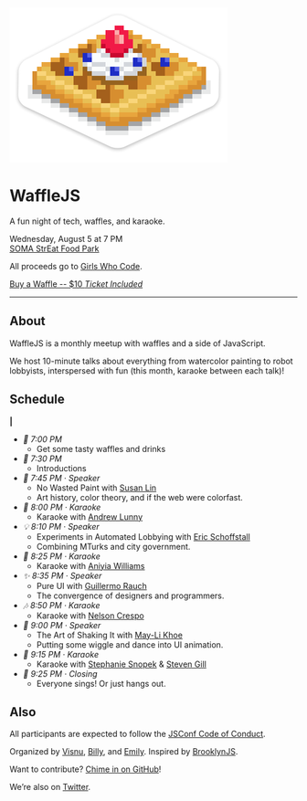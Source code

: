 ![a tasty waffle](waffle.png)

WaffleJS
========

A fun night of tech, waffles, and karaoke.

Wednesday, August 5 at 7 PM  
[SOMA StrEat Food Park][2]

All proceeds go to [Girls Who Code][7].

[Buy a Waffle -- $10 *Ticket Included*][1]

* * *

About
-----

WaffleJS is a monthly meetup with waffles and a side of JavaScript.

We host 10-minute talks about everything from watercolor painting to
robot lobbyists, interspersed with fun (this month, karaoke
between each talk)!

Schedule
--------
**|**

* _🍪_ _7:00 PM_
  * Get some tasty waffles and drinks
* _👋_ _7:30 PM_
  * Introductions
* _🎨_ _7:45 PM · Speaker_
  * No Wasted Paint with [Susan Lin][@bysusanlin]
  * Art history, color theory, and if the web were colorfast.
* _🎤_ _8:00 PM · Karaoke_
  * Karaoke with [Andrew Lunny][@alunny]
* _💡_ _8:10 PM · Speaker_
  * Experiments in Automated Lobbying with [Eric Schoffstall][@contra]
  * Combining MTurks and city government.
* _🎵_ _8:25 PM · Karaoke_
  * Karaoke with [Aniyia Williams][@operaqueenie]
* _✨_ _8:35 PM · Speaker_ 
  * Pure UI with [Guillermo Rauch][@rauchg]
  * The convergence of designers and programmers.
* _🎶_ _8:50 PM · Karaoke_
  * Karaoke with [Nelson Crespo][@ecin]
* _💃_ _9:00 PM · Speaker_ 
  * The Art of Shaking It with [May-Li Khoe][@mayli]
  * Putting some wiggle and dance into UI animation.
* _🎹_ _9:15 PM · Karaoke_
  * Karaoke with [Stephanie Snopek][@StephSnopek] & [Steven Gill][@stevesgill]
* _🎉_ _9:25 PM · Closing_
  * Everyone sings! Or just hangs out.

Also
----

All participants are expected to follow the [JSConf Code of Conduct][3].

Organized by [Visnu][@visnup], [Billy][@billyroh], and 
[Emily][@nexxylove]. Inspired by [BrooklynJS][8].

Want to contribute? [Chime in on GitHub][4]!

We’re also on [Twitter][@wafflejs].

[1]: https://ti.to/wafflejs/august
[2]: https://goo.gl/maps/0gkOe
[3]: http://jsconf.com/codeofconduct.html
[4]: https://github.com/wafflejs/wafflejs.github.io/issues
[7]: http://girlswhocode.com/
[8]: http://brooklynjs.com

[@bysusanlin]: https://twitter.com/bysusanlin
[@alunny]: https://twitter.com/alunny
[@contra]: http://contra.io
[@operaqueenie]: https://twitter.com/operaqueenie
[@rauchg]: https://twitter.com/rauchg
[@ecin]: https://twitter.com/ecin
[@visnup]: https://twitter.com/visnup
[@billyroh]: https://twitter.com/billyroh
[@nexxylove]: https://twitter.com/nexxylove
[@wafflejs]: https://twitter.com/wafflejs
[@StephSnopek]: https://twitter.com/StephSnopek
[@stevesgill]: https://twitter.com/stevesgill
[@mayli]: https://twitter.com/mayli

